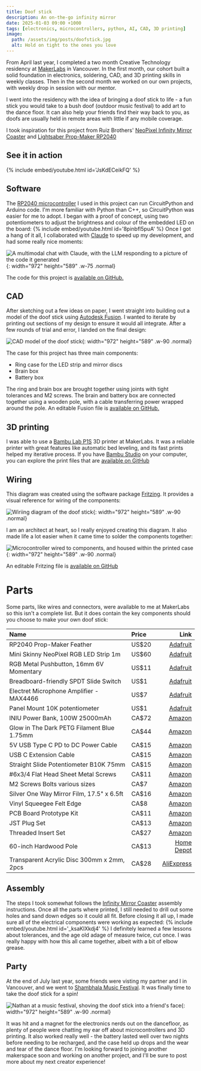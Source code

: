 ```yaml
---
title: Doof stick
description: An on-the-go infinity mirror
date: 2025-01-03 09:00 +1000
tags: [electronics, microcontrollers, python, AI, CAD, 3D printing]
image:
  path: /assets/img/posts/doofstick.jpg
  alt: Hold on tight to the ones you love
---
```

From April last year, I completed a two month Creative Technology residency at [MakerLabs](https://www.makerlabs.com/) in Vancouver.
In the first month, our cohort built a solid foundation in electronics, soldering, CAD, and 3D printing skills in weekly classes.
Then in the second month we worked on our own projects, with weekly drop in session with our mentor.

I went into the residency with the idea of bringing a doof stick to life - a fun stick you would take to a bush doof (outdoor music festival) to add art to the dance floor. It can also help your friends find their way back to you, as doofs are usually held in remote areas with little if any mobile coverage.

I took inspiration for this project from Ruiz Brothers' [NeoPixel Infinity Mirror Coaster](https://learn.adafruit.com/infinity-mirror-coaster) and [Lightsaber Prop-Maker RP2040](https://learn.adafruit.com/lightsaber-rp2040/)

## See it in action
{% include embed/youtube.html id='JsKdECeikFQ' %}

## Software
The [RP2040 microcontroller](https://www.adafruit.com/product/5768) I used in this project can run CircuitPython and Arduino code. 
I'm more familiar with Python than C++, so CircuitPython was easier for me to adopt.
I began with a proof of concept, using two potentiometers to adjust the brightness and colour of the embedded LED on the board:
{% include embed/youtube.html id='8pinbfl5puA' %}
Once I got a hang of it all, I collaborated with [Claude](https://claude.ai) to speed up my development, and had some really nice moments:

![A multimodal chat with Claude, with the LLM responding to a picture of the code it generated](/assets/img/posts/claude.png){: width="972" height="589" .w-75 .normal}

The code for this project is [available on GitHub.](https://github.com/nathanjnorris/doofstick/blob/main/code.py)

## CAD
After sketching out a few ideas on paper, I went straight into building out a model of the doof stick using [Autodesk Fusion](https://www.autodesk.com/products/fusion-360/personal).
I wanted to iterate by printing out sections of my design to ensure it would all integrate. After a few rounds of trial and error, I landed on the final design:

![CAD model of the doof stick](/assets/img/posts/fusion.png){: width="972" height="589" .w-90 .normal}

The case for this project has three main components:
  - Ring case for the LED strip and mirror discs
  - Brain box
  - Battery box

The ring and brain box are brought together using joints with tight tolerances and M2 screws. 
The brain and battery box are connected together using a wooden pole, with a cable transferring power wrapped around the pole.
   An editable Fusion file is [available on GitHub.](https://github.com/nathanjnorris/doofstick/raw/refs/heads/main/Fusion/doofstick.f3z)

## 3D printing
I was able to use a [Bambu Lab P1S](https://bambulab.com/en/p1?product=p1s) 3D printer at MakerLabs.
It was a reliable printer with great features like automatic bed leveling, and its fast prints helped my iterative process.
If you have [Bambu Studio](https://bambulab.com/en/download/studio) on your computer, you can explore the print files that are [available on GitHub](https://github.com/nathanjnorris/doofstick/tree/main/Bambu)

## Wiring 
This diagram was created using the software package [Fritzing](https://fritzing.org/download/). It provides a visual reference for wiring of the components:

![Wiriing diagram of the doof stick](/assets/img/posts/wiring.png){: width="972" height="589" .w-90 .normal}

I am an architect at heart, so I really enjoyed creating this diagram. It also made life a lot easier when it came time to solder the components together:

![Microcontroller wired to components, and housed within the printed case](/assets/img/posts/wiring_irl.jpg){: width="972" height="589" .w-90 .normal}

An editable Fritzing file is [available on GitHub](https://github.com/nathanjnorris/doofstick/raw/refs/heads/main/Fritzing/wiring.fzz)

# Parts
Some parts, like wires and connectors, were available to me at MakerLabs so this isn't a complete list.
But it does contain the key components should you choose to make your own doof stick:

| Name                                       | Price |                                                                Link |
| :----------------------------------------- | :---- | ------------------------------------------------------------------: |
| RP2040 Prop-Maker Feather                  | US$20 |                   [Adafruit](https://www.adafruit.com/product/5768) |
| Mini Skinny NeoPixel RGB LED Strip 1m      | US$60 |                   [Adafruit](https://www.adafruit.com/product/2969) |
| RGB Metal Pushbutton, 16mm 6V Momentary    | US$11 |                   [Adafruit](https://www.adafruit.com/product/3350) |
| Breadboard-friendly SPDT Slide Switch      | US$1  |                    [Adafruit](https://www.adafruit.com/product/805) |
| Electret Microphone Amplifier - MAX4466    | US$7  |                   [Adafruit](https://www.adafruit.com/product/1063) |
| Panel Mount 10K potentiometer              | US$1  |                    [Adafruit](https://www.adafruit.com/product/562) |
| INIU Power Bank, 100W 25000mAh             | CA$72 |                       [Amazon](https://www.amazon.ca/dp/B08VDJP7WN) |
| Glow in The Dark PETG Filament Blue 1.75mm | CA$44 |                       [Amazon](https://www.amazon.ca/dp/B0BGX8Y53F) |
| 5V USB Type C PD to DC Power Cable         | CA$15 |                       [Amazon](https://www.amazon.ca/dp/B0B9G1KFL3) |
| USB C Extension Cable                      | CA$15 |                       [Amazon](https://www.amazon.ca/dp/B086YBP5VW) |
| Straight Slide Potentiometer B10K 75mm     | CA$15 |                       [Amazon](https://www.amazon.ca/dp/B09BZM6325) |
| #6x3/4 Flat Head Sheet Metal Screws        | CA$11 |                       [Amazon](https://www.amazon.ca/dp/B0C3ZMTCHK) |
| M2 Screws Bolts various sizes              | CA$7  |                       [Amazon](https://www.amazon.ca/dp/B0C774CP5G) |
| Silver One Way Mirror Film, 17.5" x 6.5ft  | CA$16 |                       [Amazon](https://www.amazon.ca/dp/B0B5D8RM3T) |
| Vinyl Squeegee Felt Edge                   | CA$8  |                       [Amazon](https://www.amazon.ca/dp/B01HLUUXYO) |
| PCB Board Prototype Kit                    | CA$11 |                       [Amazon](https://www.amazon.ca/dp/B0D31TX8RL) |
| JST Plug Set                               | CA$13 |                       [Amazon](https://www.amazon.ca/dp/B015Y6JOUG) |
| Threaded Insert Set                        | CA$27 |                       [Amazon](https://www.amazon.ca/dp/B0CQ4MKY3L) |
| 60-inch Hardwood Pole                      | CA$13 |                 [Home Depot](https://www.homedepot.com/p/100151067) |
| Transparent Acrylic Disc 300mm x 2mm, 2pcs | CA$28 | [AliExpress](https://www.aliexpress.com/item/1005006231672307.html) |


## Assembly
The steps I took somewhat follows the [Infinity Mirror Coaster](https://learn.adafruit.com/infinity-mirror-coaster/case-assembly) assembly instructions.
Once all the parts where printed, I still needed to drill out some holes and sand down edges so it could all fit. 
Before closing it all up, I made sure all of the electrical components were working as expected:
{% include embed/youtube.html id='_ksaKlXkdj4' %}
I definitely learned a few lessons about tolerances, and the age old adage of measure twice, cut once. 
I was really happy with how this all came together, albeit with a bit of elbow grease. 

## Party
At the end of July last year, some friends were visting my partner and I in Vancouver, and we went to [Shambhala Music Festival](https://www.shambhalamusicfestival.com/).
It was finally time to take the doof stick for a spin!

![Nathan at a music festival, shoving the doof stick into a friend's face](/assets/img/posts/party.jpg){: width="972" height="589" .w-90 .normal}

It was hit and a magnet for the electronics nerds out on the dancefloor, as plenty of people were chatting my ear off about microcontrollers and 3D printing.
It also worked really well - the battery lasted well over two nights before needing to be recharged, and the case held up drops and the wear and tear of the dance floor.
I'm looking forward to joining another makerspace soon and working on another project, and I'll be sure to post more about my next creator experience!
